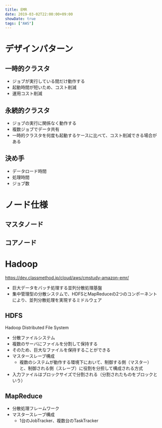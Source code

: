 ```yaml
---
title: EMR
date: 2019-03-02T22:00:00+09:00
showDate: true
tags: ["AWS"]
---
```


# デザインパターン
## 一時的クラスタ
- ジョブが実行している間だけ動作する
- 起動時間が短いため、コスト削減
- 運用コスト削減

## 永続的クラスタ
- ジョブの実行に関係なく動作する
- 複数ジョブでデータ共有
- 一時的クラスタを何度も起動するケースに比べて、コスト削減できる場合がある

## 決め手
- データロード時間
- 処理時間
- ジョブ数

# ノード仕様
## マスタノード
## コアノード
##

# Hadoop
https://dev.classmethod.jp/cloud/aws/cmstudy-amazon-emr/

- 巨大データをバッチ処理する並列分散処理基盤
- 集中管理型の分散システムで、HDFSとMapReduceの2つのコンポーネントにより、並列分散処理を実現するミドルウェア

## HDFS
Hadoop Distributed File System

- 分散ファイルシステム
- 複数のサーバにファイルを分割して保持する
- そのため、巨大なファイルを保持することができる
- マスタースレーブ構成
  - 複数のシステムが動作する環境下において、制御する側（マスター）と、制御される側（スレーブ）に役割を分担して構成される方式
- 入力ファイルはブロックサイズで分割される（分割されたものをブロックという）

## MapReduce
- 分散処理フレームワーク
- マスタースレーブ構成
  - 1台のJobTracker、複数台のTaskTracker
